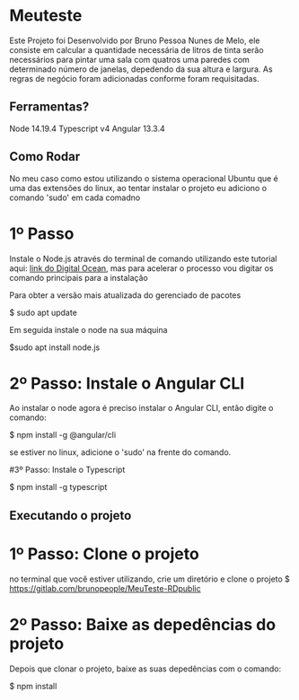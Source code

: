 # Meuteste


Este Projeto foi Desenvolvido por Bruno Pessoa Nunes de Melo, ele consiste em calcular a quantidade necessária de litros de tinta serão necessários para pintar uma sala com quatros uma paredes com determinado número de janelas, depedendo da sua altura e largura. As regras de negócio foram adicionadas conforme foram requisitadas. 
## Ferramentas?

Node 14.19.4
Typescript v4
Angular 13.3.4



## Como Rodar 

No meu caso como estou utilizando o sistema operacional Ubuntu que é uma das extensões do linux, ao tentar instalar o projeto eu adiciono o comando 'sudo' em cada comadno

# 1º Passo
Instale o Node.js através do terminal de comando utilizando este tutorial aqui: [link do Digital Ocean](https://www.digitalocean.com/community/tutorials/how-to-install-node-js-on-ubuntu-20-04-pt), mas para acelerar o processo vou digitar os comando principais para a instalação 


Para obter a versão mais atualizada do gerenciado de pacotes 

$ sudo apt update 

Em seguida instale o node na sua máquina 

$sudo apt install node.js

# 2º Passo: Instale o Angular CLI 

Ao instalar o node agora é preciso instalar o Angular CLI, então digite o comando: 

$ npm install -g @angular/cli

se estiver no linux, adicione o 'sudo' na frente do comando. 

#3º Passo: Instale o Typescript 

$ npm install -g typescript


## Executando o projeto

# 1º Passo: Clone o projeto

no terminal que você estiver utilizando, crie um diretório e clone o projeto 
 $ https://gitlab.com/brunopeople/MeuTeste-RDpublic

# 2º Passo: Baixe as depedências do projeto

Depois que clonar o projeto, baixe as suas depedências com o comando:

$ npm install
